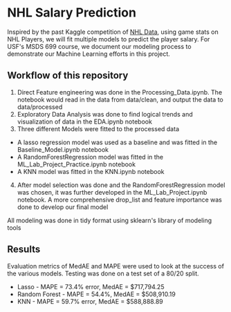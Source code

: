 # NHL Salary Prediction
Inspired by the past Kaggle competition of [NHL Data](https://www.kaggle.com/camnugent/predict-nhl-player-salaries#train.csv), using game stats on NHL Players, we will fit multiple models to predict the player salary. For USF's MSDS 699 course, we document our modeling process to demonstrate our Machine Learning efforts in this project.

## Workflow of this repository
1. Direct Feature engineering was done in the Processing_Data.ipynb.
The notebook would read in the data from data/clean, and output the data to data/processed
2. Exploratory Data Analysis was done to find logical trends and visualization of data in the EDA.ipynb notebook
3. Three different Models were fitted to the processed data
  - A lasso regression model was used as a baseline and was fitted in the Baseline_Model.ipynb notebook
  - A RandomForestRegression model was fitted in the ML_Lab_Project_Practice.ipynb notebook
  - A KNN model was fitted in the KNN.ipynb notebook
4. After model selection was done and the RandomForestRegression model was chosen, it was further developed in the ML_Lab_Project.ipynb notebook. A more comprehensive drop_list and feature importance was done to develop our final model

All modeling was done in tidy format using sklearn's library of modeling tools

## Results

Evaluation metrics of MedAE and MAPE were used to look at the success of the various models. Testing was done on a test set of a 80/20 split.

  - Lasso - MAPE = 73.4% error, MedAE = $717,794.25
  - Random Forest - MAPE = 54.4%, MedAE = $508,910.19
  - KNN - MAPE = 59.7% error, MedAE = $588,888.89
